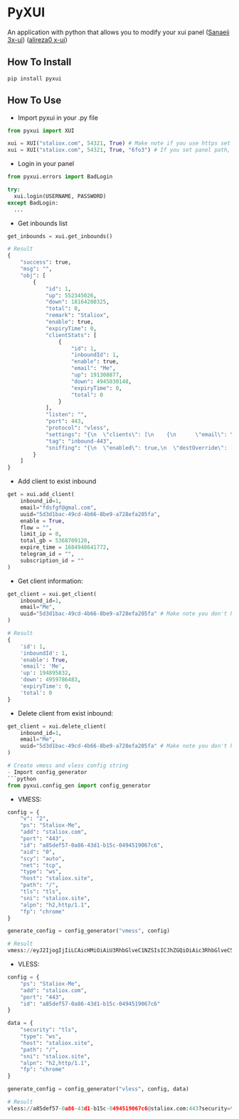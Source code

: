 # PyXUI 
An application with python that allows you to modify your xui panel ([Sanaeii 3x-ui](https://github.com/MHSanaei/3x-ui)) ([alireza0 x-ui](https://github.com/alireza0/x-ui))

## How To Install
```
pip install pyxui
```

## How To Use
- Import pyxui in your .py file
```python
from pyxui import XUI

xui = XUI("staliox.com", 54321, True) # Make note if you use https set True else don't set anything
xui = XUI("staliox.com", 54321, True, "6fo3") # If you set panel path, you can set your panel path string
```

- Login in your panel
```python
from pyxui.errors import BadLogin

try:
  xui.login(USERNAME, PASSWORD)
except BadLogin:
  ...
```

- Get inbounds list
```python
get_inbounds = xui.get_inbounds()

# Result
{
    "success": true,
    "msg": "",
    "obj": [
        {
            "id": 1,
            "up": 552345026,
            "down": 18164200325,
            "total": 0,
            "remark": "Staliox",
            "enable": true,
            "expiryTime": 0,
            "clientStats": [
                {
                    "id": 1,
                    "inboundId": 1,
                    "enable": true,
                    "email": "Me",
                    "up": 191308877,
                    "down": 4945030148,
                    "expiryTime": 0,
                    "total": 0
                }
            ],
            "listen": "",
            "port": 443,
            "protocol": "vless",
            "settings": "{\n  \"clients\": [\n    {\n      \"email\": \"Me\",\n      \"enable\": true,\n      \"expiryTime\": 0,\n      \"flow\": \"\",\n      \"id\": \"c6419651-68d7-gfhg-d611-32v5df41g105\",\n      \"limitIp\": 0,\n      \"subId\": \"\",\n      \"tgId\": \"@staliox\",\n      \"totalGB\": 0\n    }\n  ],\n  \"decryption\": \"none\",\n  \"fallbacks\": []\n}",
            "tag": "inbound-443",
            "sniffing": "{\n  \"enabled\": true,\n  \"destOverride\": [\n    \"http\",\n    \"tls\"\n  ]\n}"
        }
    ]
}
```

- Add client to exist inbound
```python
get = xui.add_client(
    inbound_id=1,
    email="fdsfgf@gmal.com",
    uuid="5d3d1bac-49cd-4b66-8be9-a728efa205fa",
    enable = True,
    flow = "",
    limit_ip = 0,
    total_gb = 5368709120,
    expire_time = 1684948641772,
    telegram_id = "",
    subscription_id = ""
)
```

- Get client information:
```python
get_client = xui.get_client(
    inbound_id=1,
    email="Me",
    uuid="5d3d1bac-49cd-4b66-8be9-a728efa205fa" # Make note you don't have to pass both of them (emaill, uuid), just one is enough
)

# Result
{
    'id': 1,
    'inboundId': 1,
    'enable': True,
    'email': 'Me',
    'up': 194895832,
    'down': 4959786483,
    'expiryTime': 0,
    'total': 0
}
```

- Delete client from exist inbound:
```python
get_client = xui.delete_client(
    inbound_id=1,
    email="Me",
    uuid="5d3d1bac-49cd-4b66-8be9-a728efa205fa" # Make note you don't have to pass both of them (email, uuid), just one is enough
)

# Create vmess and vless config string
- Import config_generator
```python
from pyxui.config_gen import config_generator
```

- VMESS:
```python
config = {
    "v": "2",
    "ps": "Staliox-Me",
    "add": "staliox.com",
    "port": "443",
    "id": "a85def57-0a86-43d1-b15c-0494519067c6",
    "aid": "0",
    "scy": "auto",
    "net": "tcp",
    "type": "ws",
    "host": "staliox.site",
    "path": "/",
    "tls": "tls",
    "sni": "staliox.site",
    "alpn": "h2,http/1.1",
    "fp": "chrome"
}

generate_config = config_generator("vmess", config)

# Result
vmess://eyJ2IjogIjIiLCAicHMiOiAiU3RhbGlveC1NZSIsICJhZGQiOiAic3RhbGlveC5jb20iLCAicG9ydCI6ICI0NDMiLCAiaWQiOiAiYTg1ZGVmNTctMGE4Ni00M2QxLWIxNWMtMDQ5NDUxOTA2N2M2IiwgImFpZCI6ICIwIiwgInNjeSI6ICJhdXRvIiwgIm5ldCI6ICJ0Y3AiLCAidHlwZSI6ICJ3cyIsICJob3N0IjogInN0YWxpb3guc2l0ZSIsICJwYXRoIjogIi8iLCAidGxzIjogInRscyIsICJzbmkiOiAic3RhbGlveC5zaXRlIiwgImFscG4iOiAiaDIsaHR0cC8xLjEiLCAiZnAiOiAiY2hyb21lIn0=
```

- VLESS:
```python
config = {
    "ps": "Staliox-Me",
    "add": "staliox.com",
    "port": "443",
    "id": "a85def57-0a86-43d1-b15c-0494519067c6"
}

data = {
    "security": "tls",
    "type": "ws",
    "host": "staliox.site",
    "path": "/",
    "sni": "staliox.site",
    "alpn": "h2,http/1.1",
    "fp": "chrome"
}

generate_config = config_generator("vless", config, data)

# Result
vless://a85def57-0a86-43d1-b15c-0494519067c6@staliox.com:443?security=tls&type=ws&host=staliox.site&path=%2F&tls=tls&sni=staliox.site&alpn=h2%2Chttp%2F1.1&fp=chrome#Staliox-Me
```